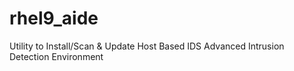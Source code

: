 # rhel9_aide
Utility to Install/Scan &amp; Update Host Based IDS Advanced Intrusion Detection Environment
